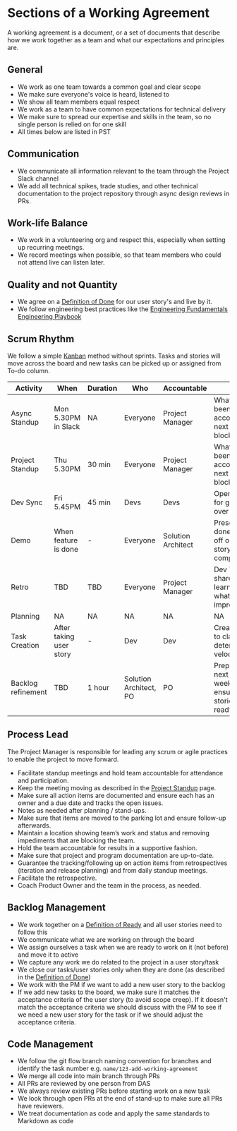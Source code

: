 # Sections of a Working Agreement

A working agreement is a document, or a set of documents that describe how we work together as a team and what our
expectations and principles are.

## General  

- We work as one team towards a common goal and clear scope
- We make sure everyone's voice is heard, listened to
- We show all team members equal respect
- We work as a team to have common expectations for technical delivery
- We make sure to spread our expertise and skills in the team, so no single person is relied on for one skill
- All times below are listed in PST

## Communication

- We communicate all information relevant to the team through the Project Slack channel
- We add all technical spikes, trade studies, and other technical documentation to the project repository through async design reviews in PRs.

## Work-life Balance

- We work in a volunteering org and respect this, especially when setting up recurring meetings.
- We record meetings when possible, so that team members who could not attend live can listen later.

## Quality and not Quantity

- We agree on a [Definition of Done](https://github.com/microsoft/code-with-engineering-playbook/blob/main/docs/agile-development/team-agreements/definition-of-done.md) for our user story's and live by it.
- We follow engineering best practices like the [Engineering Fundamentals Engineering Playbook](https://github.com/microsoft/code-with-engineering-playbook)

## Scrum Rhythm

We follow a simple [Kanban](https://www.atlassian.com/agile/kanban) method without sprints. Tasks and stories will move across the board and new tasks can be picked up or assigned from To-do column. 

| Activity | When | Duration | Who | Accountable | Goal |
| -- | -- | -- | -- | -- | -- |
| Async Standup | Mon 5.30PM in Slack | NA   | Everyone     | Project Manager | What has been accomplished, next steps, blockers                           |
| Project Standup | Thu 5.30PM           | 30 min   | Everyone     | Project Manager | What has been accomplished, next steps, blockers                           |
| Dev Sync | Fri 5.45PM           | 45 min   | Devs     | Devs | Open hours for getting over hurdles |
| Demo                                           | When feature is done            | -   | Everyone     | Solution Architect     | Present work done and sign off on user story completion                    |
| Retro | TBD           | TBD   | Everyone     | Project Manager | Dev Teams shares learnings and what can be improved                        |
| Planning | NA           | NA   | NA     | NA           | NA                                  |
| Task Creation | After taking user story | -        | Dev      | Dev      | Create tasks to clarify and determine velocity                             |
| Backlog refinement | TBD         | 1 hour   | Solution Architect, PO | PO           | Prepare for next few weeks and ensure that stories are ready. |

## Process Lead

The Project Manager is responsible for leading any scrum or agile practices to enable the project to move forward.

- Facilitate standup meetings and hold team accountable for attendance and participation.
- Keep the meeting moving as described in the [Project Standup](https://github.com/microsoft/code-with-engineering-playbook/blob/main/docs/agile-development/ceremonies.md) page.
- Make sure all action items are documented and ensure each has an owner and a due date and tracks the open issues.
- Notes as needed after planning / stand-ups.
- Make sure that items are moved to the parking lot and ensure follow-up afterwards.
- Maintain a location showing team’s work and status and removing impediments that are blocking the team.
- Hold the team accountable for results in a supportive fashion.
- Make sure that project and program documentation are up-to-date.
- Guarantee the tracking/following up on action items from retrospectives (iteration and release planning) and from daily standup meetings.
- Facilitate the retrospective.
- Coach Product Owner and the team in the process, as needed.

## Backlog Management

- We work together on a [Definition of Ready](https://github.com/microsoft/code-with-engineering-playbook/blob/main/docs/agile-development/team-agreements/definition-of-ready.md) and all user stories need to follow this
- We communicate what we are working on through the board
- We assign ourselves a task when we are ready to work on it (not before) and move it to active
- We capture any work we do related to the project in a user story/task
- We close our tasks/user stories only when they are done (as described in the [Definition of Done](https://github.com/microsoft/code-with-engineering-playbook/blob/main/docs/agile-development/team-agreements/definition-of-done.md))
- We work with the PM if we want to add a new user story to the backlog
- If we add new tasks to the board, we make sure it matches the acceptance criteria of the user story (to avoid scope creep).
  If it doesn't match the acceptance criteria we should discuss with the PM to see if we need a new user story for the task or if we should adjust the acceptance criteria.

## Code Management

- We follow the git flow branch naming convention for branches and identify the task number e.g. `name/123-add-working-agreement`
- We merge all code into main branch through PRs
- All PRs are reviewed by one person from DAS
- We always review existing PRs before starting work on a new task
- We look through open PRs at the end of stand-up to make sure all PRs have reviewers.
- We treat documentation as code and apply the same standards to Markdown as code